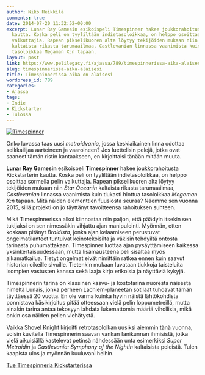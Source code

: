 ```yaml
---
author: Niko Heikkilä
comments: true
date: 2014-07-20 11:32:52+00:00
excerpt: Lunar Ray Gamesin esikoispeli Timespinner hakee joukkorahoitusta Kickstarterin
  kautta. Koska peli on tyyliltään indietasoloikkaa, on helppo osoittaa sormella pelin
  vaikuttajia. Rapean pikselikuoren alta löytyy tekijöiden mukaan niin Star Oceanin
  kaltaista rikasta tarumaailmaa, Castlevanian linnassa vaanimista kuin tiukasti hiottua
  tasoloikkaa Megaman X:n tapaan.
layout: post
link: https://www.pelilegacy.fi/ajassa/789/timespinnerissa-aika-alaisesi
slug: timespinnerissa-aika-alaisesi
title: Timespinnerissa aika on alaisesi
wordpress_id: 789
categories:
- Ajassa
tags:
- Indie
- Kickstarter
- Tulossa
---
```


[![Timespinner](http://www.pelilegacy.fi/wp-content/uploads/2014/07/timespinner.png)](http://www.pelilegacy.fi/wp-content/uploads/2014/07/timespinner.png)

Onko luvassa taas uusi _metroidvania_, jossa keskiaikainen linna odottaa seikkailijaa aarteineen ja vaaroineen? Jos luettelisin pelejä, jotka ovat saaneet tämän ristin kantaakseen, en kirjoittaisi tänään mitään muuta.

**Lunar Ray Gamesin** esikoispeli **Timespinner** hakee joukkorahoitusta Kickstarterin kautta. Koska peli on tyyliltään indietasoloikkaa, on helppo osoittaa sormella pelin vaikuttajia. Rapean pikselikuoren alta löytyy tekijöiden mukaan niin _Star Oceanin_ kaltaista rikasta tarumaailmaa, _Castlevanian_ linnassa vaanimista kuin tiukasti hiottua tasoloikkaa _Megaman X:n_ tapaan. Mitä näiden elementtien fuusiosta seuraa? Näemme sen vuonna 2015, sillä projekti on jo täyttänyt tavoitteensa rahoituksen suhteen.

Mikä Timespinnerissa alkoi kiinnostaa niin paljon, että päädyin itsekin sen tukijaksi on sen nimessäkin vihjattu ajan manipulointi. Myönnän, etten koskaan pitänyt _Braidista_, jonka ajan kelaamiseen perustuvat ongelmatilanteet tuntuivat keinotekoisilta ja väkisin tehdyiltä ontosta tarinasta puhumattakaan. Timespinner luottaa ajan pysäyttämiseen kaikessa yksinkertaisuudessaan, mutta lisämausteena peli sisältää myös aikamatkailua. Tietyt ongelmat eivät nimittäin ratkea ennen kuin saavut historian oikeille sivuille. Tietenkin mukaan luvataan tiukkoja taisteluita isompien vastusten kanssa sekä laaja kirjo erikoisia ja näyttäviä kykyjä.

Timespinnerin tarina on klassinen kasvu- ja kostotarina nuoresta naisesta nimeltä Lunais, jonka perheen Lachiem-planeetan sotilaat tuhoavat tämän täyttäessä 20 vuotta. En ole varma kuinka hyvin näistä lähtökohdista ponnistava käsikirjoitus pitää otteessaan vielä pelin loppumetreillä, mutta ainakin tarina antaa tekosyyn lahdata lukemattomia määriä vihollisia, mikä onkin osa näiden pelien viehätystä.

Vaikka [Shovel Knight](http://www.pelilegacy.fi/arvostelut/754/shovel-knight-kaivaa-tiensa-pelaamisen-kulta-aikaan) kirjoitti retrotasoloikan uusiksi aiemmin tänä vuonna, voisin kuvitella Timespinnerin saavan vankan fanikunnan ihmisistä, jotka vielä aikuisiällä kastelevat petinsä nähdessään unta esimerkiksi _Super Metroidin_ ja _Castlevania: Symphony of the Nightin_ kaltaisista peleistä. Tulen kaapista ulos ja myönnän kuuluvani heihin.

[Tue Timespinneria Kickstarterissa](https://www.kickstarter.com/projects/lunarraygames/timespinner)


